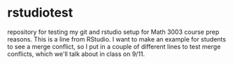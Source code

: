 # rstudiotest
repository for testing my git and rstudio setup for Math 3003 course prep reasons.
This is a line from RStudio.
I want to make an example for students to see a merge conflict, so I put in a couple of different lines to test merge conflicts, which we'll talk about in class on 9/11.
